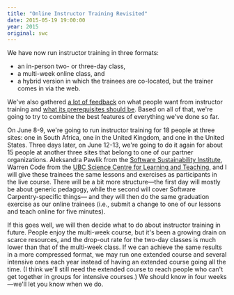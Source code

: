 ```yaml
---
title: "Online Instructor Training Revisited"
date: 2015-05-19 19:00:00
year: 2015
original: swc
---
```

<p>
  We have now run instructor training in three formats:
</p>
<ul>
  <li>an in-person two- or three-day class,</li>
  <li>a multi-week online class, and</li>
  <li>a hybrid version in which the trainees are co-located,
  but the trainer comes in via the web.</li>
</ul>
<p>
  We've also gathered
  <a href="{{'/training-course/issues/514' | relative_url}}">a lot of feedback</a>
  on what people want from instructor training
  and <a href="{{'/training-course/issues/445' | relative_url}}">what its prerequisites should be</a>.
  Based on all of that,
  we're going to try to combine the best features of everything we've done so far.
</p>
<p>
  On June 8-9,
  we're going to run instructor training for 18 people at three sites:
  one in South Africa,
  one in the United Kingdom,
  and one in the United States.
  Three days later,
  on June 12-13,
  we're going to do it again for about 15 people at another three sites
  that belong to one of our partner organizations.
  Aleksandra Pawlik from the <a href="http://software.ac.uk/">Software Sustainability Institute</a>,
  Warren Code from the <a href="http://sclt.science.ubc.ca/">UBC Science Centre for Learning and Teaching</a>,
  and I will give these trainees the same lessons and exercises as participants in the live course.
  There will be a bit more structure&mdash;the first day will mostly be
  about generic pedagogy, while the second will cover Software Carpentry-specific things&mdash;
  and they will then do the same graduation exercise as our online trainees
  (i.e., submit a change to one of our lessons and teach online for five minutes).
</p>
<p>
  If this goes well,
  we will then decide what to do about instructor training in future.
  People enjoy the multi-week course,
  but it's been a growing drain on scarce resources,
  and the drop-out rate for the two-day classes is much lower than that of the multi-week class.
  If we can achieve the same results in a more compressed format,
  we may run one extended course and several intensive ones each year
  instead of having an extended course going all the time.
  (I think we'll still need the extended course to reach people
  who can't get together in groups for intensive courses.)
  We should know in four weeks&mdash;we'll let you know when we do.
</p>
